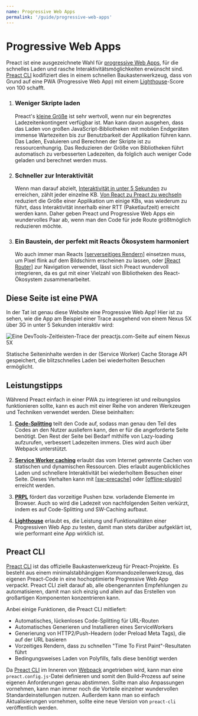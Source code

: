 ```yaml
---
name: Progressive Web Apps
permalink: '/guide/progressive-web-apps'
---
```


# Progressive Web Apps

Preact ist eine ausgezeichnete Wahl für [progressive Web Apps](https://developers.google.com/web/progressive-web-apps/), für die schnelles Laden und rasche Interaktivitätsmöglichkeiten erwünscht sind. [Preact CLI](https://github.com/developit/preact-cli) kodifiziert dies in einem schnellen Baukastenwerkzeug, dass von Grund auf eine PWA (Progressive Web App) mit einem [Lighthouse][LH]-Score von 100 schafft.

[LH]: https://developers.google.com/web/tools/lighthouse/

<ol class="list-view">
    <li class="list-item">
        <div class="list-header">
          <div class="_bubble" style="background-image: url(/assets/pwa-guide/load-less-script.svg);"></div>
        </div>
        <div class="list-detail">
          <div class="_title-block">
            <h3>Weniger Skripte laden</h3>
          </div>
          <p class="_summary">Preact's <a href="/about/project-goals">kleine Größe</a> ist sehr wertvoll, wenn nur ein begrenztes Ladezeitenkontingent verfügbar ist. Man kann davon ausgehen, dass das Laden von großen JavaScript-Bibliotheken mit mobilen Endgeräten immense Wartezeiten bis zur Benutzbarkeit der Applikation führen kann. Das Laden, Evaluieren und Berechnen der Skripte ist zu ressourcenhungrig. Das Reduzieren der Größe von Bibliotheken führt automatisch zu verbesserten Ladezeiten, da folglich auch weniger Code geladen und berechnet werden muss.</p>
        </div>
    </li>
    <li class="list-item">
        <div class="list-header">
          <div class="_bubble" style="background-image: url(/assets/pwa-guide/faster-tti.svg);"></div>
        </div>
        <div class="list-detail">
          <div class="_title-block">
            <h3>Schneller zur Interaktivität</h3>
          </div>
          <p class="_summary"><p>Wenn man darauf abzielt, <a href="https://infrequently.org/2016/09/what-exactly-makes-something-a-progressive-web-app/">Interaktivität in unter 5 Sekunden</a> zu erreichen, zählt jeder einzelne KB. <a href="/guide/switching-to-preact">Von React zu Preact zu wechseln</a> reduziert die Größe einer Applikation um einige KBs, was wiederum zu führt, dass Interaktivität innerhalb einer RTT (Paketlaufzeit) erreicht werden kann. Daher geben Preact und Progressive Web Apps ein wundervolles Paar ab, wenn man den Code für jede Route größtmöglich reduzieren möchte.</p></p>
        </div>
    </li>
    <li class="list-item">
        <div class="list-header">
          <div class="_bubble" style="background-image: url(/assets/pwa-guide/building-block.svg);"></div>
        </div>
        <div class="list-detail">
          <div class="_title-block">
            <h3> Ein Baustein, der perfekt mit Reacts Ökosystem harmoniert</h3>
          </div>
          <p class="_summary"><p>Wo auch immer man Reacts <a href="https://facebook.github.io/react/docs/react-dom-server.html">[serverseitiges Rendern]</a> einsetzen muss, um Pixel flink auf dem Bildschirm erscheinen zu lassen, oder <a href="https://github.com/ReactTraining/react-router">[React Router]</a> zur Navigation verwendet, lässt sich Preact wundervoll integrieren, da es gut mit einer Vielzahl von Bibliotheken des React-Ökosystem zusammenarbeitet.</p></p>
        </div>
    </li>
</ol>

## Diese Seite ist eine PWA

In der Tat ist genau diese Website eine Progressive Web App! Hier ist zu sehen, wie die App am Beispiel einer Trace ausgehend von einem Nexus 5X über 3G in unter 5 Sekunden interaktiv wird:

<img src="/assets/pwa-guide/timeline.jpg" alt="Eine DevTools-Zeitleisten-Trace der preactjs.com-Seite auf einem Nexus 5X"/>

Statische Seiteninhalte werden in der (Service Worker) Cache Storage API gespeichert, die blitzschnelles Laden bei wiederholten Besuchen ermöglicht.

## Leistungstipps

Während Preact einfach in einer PWA zu integrieren ist und reibungslos funktionieren sollte, kann es auch mit einer Reihe von anderen Werkzeugen und Techniken verwendet werden. Diese beinhalten:

<ol class="list-view">
    <li class="list-item">
        <div class="list-header">
          <div class="_bubble" style="background-image: url(/assets/pwa-guide/code-splitting.svg);"></div>
        </div>
        <div class="list-detail">
          <p class="_summary"><strong><a href="https://webpack.github.io/docs/code-splitting.html">Code-Splitting</a></strong>  teilt den Code auf, sodass man genau den Teil des Codes an den Nutzer ausliefern kann, den er für die angeforderte Seite benötigt. Den Rest der Seite bei Bedarf mithilfe von Lazy-loading aufzurufen, verbessert Ladezeiten immens. Dies wird auch über Webpack unterstützt.</p>
        </div>
    </li>
    <li class="list-item">
        <div class="list-header">
          <div class="_bubble" style="background-image: url(/assets/pwa-guide/service-worker-caching.svg);"></div>
        </div>
        <div class="list-detail">
          <p class="_summary"><strong><a href="https://developers.google.com/web/fundamentals/getting-started/primers/service-workers">Service Worker caching</a></strong> erlaubt das vom Internet getrennte Cachen von statischen und dynamischen Ressourcen. Dies erlaubt augenblickliches Laden und schnellere Interaktivität bei wiederholtem Besuchen einer Seite. Dieses Verhalten kann mit <a href="https://github.com/GoogleChrome/sw-precache#wrappers-and-starter-kits">[sw-precache]</a> oder <a href="https://github.com/NekR/offline-plugin">[offline-plugin]</a> erreicht werden.</p>
        </div>
    </li>
    <li class="list-item">
        <div class="list-header">
          <div class="_bubble" style="background-image: url(/assets/pwa-guide/prpl.svg);"></div>
        </div>
        <div class="list-detail">
          <p class="_summary"><strong><a href="https://developers.google.com/web/fundamentals/performance/prpl-pattern/">PRPL</a></strong> fördert das  vorzeitige Pushen bzw. vorladende Elemente im Browser. Auch so wird die Ladezeit von nachfolgenden Seiten verkürzt, indem es auf Code-Splitting und SW-Caching aufbaut.</p>
        </div>
    </li>
    <li class="list-item">
        <div class="list-header">
          <div class="_bubble" style="background-image: url(/assets/pwa-guide/lighthouse.svg);"></div>
        </div>
        <div class="list-detail">
          <p class="_summary"><strong><a href="https://github.com/GoogleChrome/lighthouse/">Lighthouse</a></strong> erlaubt es, die Leistung und Funktionalitäten einer Progressiven Web App zu testen, damit man stets darüber aufgeklärt ist, wie performant eine App wirklich ist.</p>
        </div>
    </li>
</ol>

## Preact CLI

[Preact CLI](https://github.com/developit/preact-cli/) ist das offizielle Baukastenwerkzeug für Preact-Projekte. Es besteht aus einem minimalstabhängigen Kommandozeilenwerkzeug, das eigenen Preact-Code in eine hochoptimierte Progressive Web App verpackt. Preact CLI zielt darauf ab, alle obengenannten Empfehlungen zu automatisieren, damit man sich einzig und allein auf das Erstellen von großartigen Komponenten konzentrieren kann.

Anbei einige Funktionen, die Preact CLI mitliefert:


- Automatisches, lückenloses Code-Splitting für URL-Routen
- Automatisches Generieren und Installieren eines ServiceWorkers
- Generierung von HTTP2/Push-Headern (oder Preload Meta Tags), die auf der URL basieren
- Vorzeitiges Rendern, dass zu schnellen "Time To First Paint"-Resultaten führt
- Bedingungsweises Laden von Polyfills, falls diese benötigt werden

Da [Preact CLI](https://github.com/developit/preact-cli/) im Inneren von [Webpack](https://webpack.js.org) angetrieben wird, kann man eine `preact.config.js`-Datei definieren und somit den Build-Prozess auf seine eigenen Anforderungen genau abstimmen. Sollte man also Anpassungen vornehmen, kann man immer noch die Vorteile einzelner wundervollen Standardeinstellungen nutzen. Außerdem kann man so einfach Aktualisierungen vornehmen, sollte eine neue Version von `preact-cli` veröffentlich werden.
